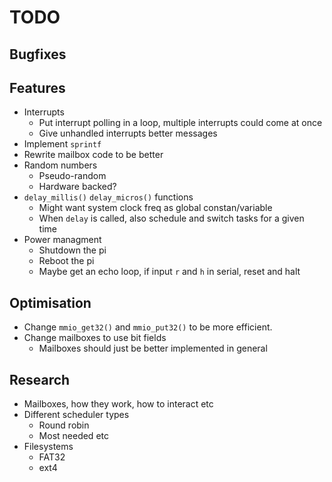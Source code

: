 # TODO

## Bugfixes

## Features
- Interrupts
	- Put interrupt polling in a loop, multiple interrupts could come at once
	- Give unhandled interrupts better messages
- Implement `sprintf`
- Rewrite mailbox code to be better
- Random numbers
	- Pseudo-random
	- Hardware backed?	
- `delay_millis()` `delay_micros()` functions
	- Might want system clock freq as global constan/variable
	- When `delay` is called, also schedule and switch tasks for a given time
- Power managment
	- Shutdown the pi
	- Reboot the pi
	- Maybe get an echo loop, if input `r` and `h` in serial, reset and halt

## Optimisation
- Change `mmio_get32()` and `mmio_put32()` to be more efficient.
- Change mailboxes to use bit fields
	- Mailboxes should just be better implemented in general

## Research
- Mailboxes, how they work, how to interact etc
- Different scheduler types
	- Round robin
	- Most needed etc
- Filesystems
	- FAT32
	- ext4
